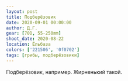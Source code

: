 ```yaml
---
layout: post
title: Подберёзовик
date: 2020-09-01 00:00:00
author: Д.Г.
gear: [70D, 55-250mm]
shoot_date: 2020-08-22
location: Ёльбаза
colors: ['221506', '0f0702']
tags: [грибы, подберёзовики]
---
```

Подберёзовик, например. Жирненький такой.

